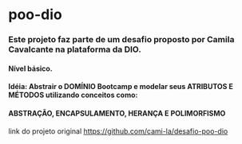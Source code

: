 # poo-dio
### Este projeto faz parte de um desafio proposto por Camila Cavalcante na plataforma da DIO.
#### Nível básico.
#### Idéia: Abstrair o DOMÍNIO Bootcamp e modelar seus ATRIBUTOS E MÉTODOS utilizando conceitos como:
#### ABSTRAÇÃO, ENCAPSULAMENTO, HERANÇA E POLIMORFISMO

link do projeto original
https://github.com/cami-la/desafio-poo-dio

